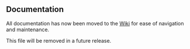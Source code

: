 ## Documentation

All documentation has now been moved to the [Wiki](https://github.com/Pro/dkim-exchange/wiki) for ease of navigation and maintenance.

This file will be removed in a future release.
